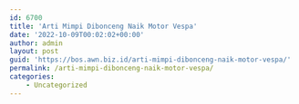```yaml
---
id: 6700
title: 'Arti Mimpi Dibonceng Naik Motor Vespa'
date: '2022-10-09T00:02:02+00:00'
author: admin
layout: post
guid: 'https://bos.awn.biz.id/arti-mimpi-dibonceng-naik-motor-vespa/'
permalink: /arti-mimpi-dibonceng-naik-motor-vespa/
categories:
    - Uncategorized
---
```


